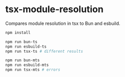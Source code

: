 # tsx-module-resolution

Compares module resolution in tsx to Bun and esbuild.

```bash
npm install

npm run bun-ts
npm run esbuild-ts
npm run tsx-ts # different results

npm run bun-mts
npm run esbuild-mts
npm run tsx-mts # errors
```
